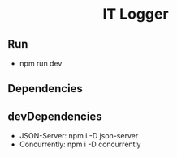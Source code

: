 <h1 align="center">IT Logger</h1>

## Run

- npm run dev

## Dependencies

## devDependencies

- JSON-Server: npm i -D json-server
- Concurrently: npm i -D concurrently

